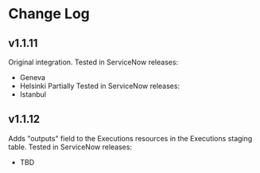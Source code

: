 # Change Log

## v1.1.11
Original integration.
Tested in ServiceNow releases:
- Geneva
- Helsinki
Partially Tested in ServiceNow releases:
- Istanbul

## v1.1.12
Adds "outputs" field to the Executions resources in the Executions staging table.
Tested in ServiceNow releases:
- TBD
